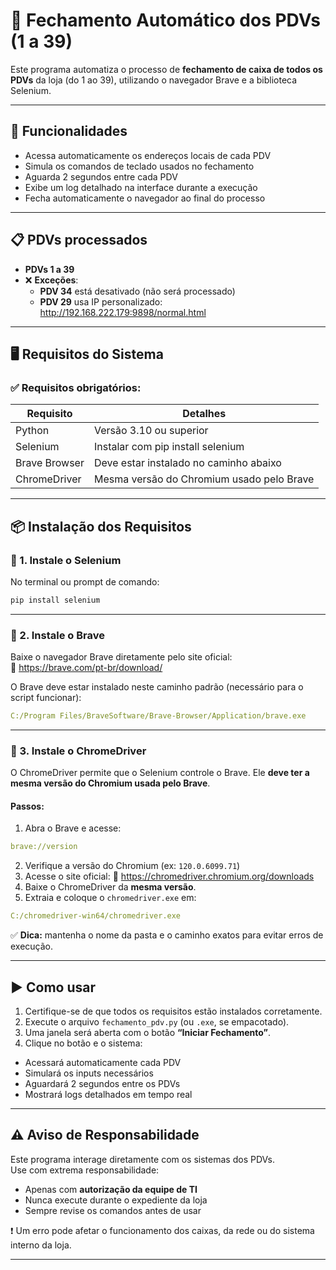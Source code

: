 # 🧾 Fechamento Automático dos PDVs (1 a 39)

Este programa automatiza o processo de **fechamento de caixa de todos os PDVs** da loja (do 1 ao 39), utilizando o navegador Brave e a biblioteca Selenium.

---

## 🚀 Funcionalidades

- Acessa automaticamente os endereços locais de cada PDV
- Simula os comandos de teclado usados no fechamento
- Aguarda 2 segundos entre cada PDV
- Exibe um log detalhado na interface durante a execução
- Fecha automaticamente o navegador ao final do processo

---

## 📋 PDVs processados

- **PDVs 1 a 39**
- ❌ **Exceções**:
  - **PDV 34** está desativado (não será processado)
  - **PDV 29** usa IP personalizado: http://192.168.222.179:9898/normal.html

---

## 🖥️ Requisitos do Sistema

### ✅ Requisitos obrigatórios:

| Requisito       | Detalhes                                                                 |
|-----------------|--------------------------------------------------------------------------|
| Python          | Versão 3.10 ou superior                                                   |
| Selenium        | Instalar com pip install selenium                                      |
| Brave Browser   | Deve estar instalado no caminho abaixo                                   |
| ChromeDriver    | Mesma versão do Chromium usado pelo Brave                                |

---

## 📦 Instalação dos Requisitos

### 🔹 1. Instale o Selenium

No terminal ou prompt de comando:
```bash
pip install selenium
```

---

### 🔹 2. Instale o Brave

Baixe o navegador Brave diretamente pelo site oficial:  
🔗 https://brave.com/pt-br/download/

O Brave deve estar instalado neste caminho padrão (necessário para o script funcionar):
```yaml
C:/Program Files/BraveSoftware/Brave-Browser/Application/brave.exe
```

---

### 🔹 3. Instale o ChromeDriver

O ChromeDriver permite que o Selenium controle o Brave. Ele **deve ter a mesma versão do Chromium usada pelo Brave**.

#### Passos:
1. Abra o Brave e acesse:
```yaml
brave://version
```
2. Verifique a versão do Chromium (ex: `120.0.6099.71`)
3. Acesse o site oficial:
🔗 https://chromedriver.chromium.org/downloads
4. Baixe o ChromeDriver da **mesma versão**.
5. Extraia e coloque o `chromedriver.exe` em:
```yaml
C:/chromedriver-win64/chromedriver.exe
```

✅ **Dica:** mantenha o nome da pasta e o caminho exatos para evitar erros de execução.

---

## ▶️ Como usar

1. Certifique-se de que todos os requisitos estão instalados corretamente.
2. Execute o arquivo `fechamento_pdv.py` (ou `.exe`, se empacotado).
3. Uma janela será aberta com o botão **“Iniciar Fechamento”**.
4. Clique no botão e o sistema:
- Acessará automaticamente cada PDV
- Simulará os inputs necessários
- Aguardará 2 segundos entre os PDVs
- Mostrará logs detalhados em tempo real

---

## ⚠️ Aviso de Responsabilidade

Este programa interage diretamente com os sistemas dos PDVs.  
Use com extrema responsabilidade:

- Apenas com **autorização da equipe de TI**
- Nunca execute durante o expediente da loja
- Sempre revise os comandos antes de usar

❗ Um erro pode afetar o funcionamento dos caixas, da rede ou do sistema interno da loja.

---
